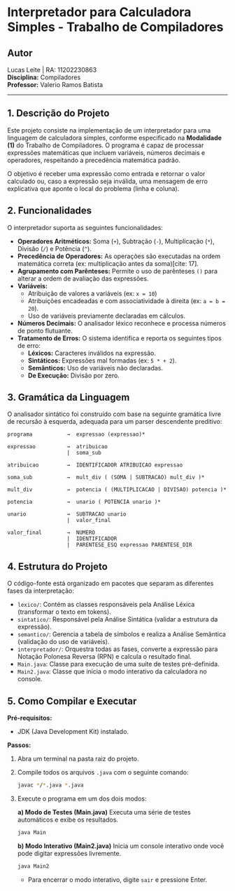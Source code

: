 # Interpretador para Calculadora Simples - Trabalho de Compiladores
## Autor
Lucas Leite | RA: 11202230863  
**Disciplina:** Compiladores  
**Professor:** Valerio Ramos Batista

---

## 1. Descrição do Projeto

Este projeto consiste na implementação de um interpretador para uma linguagem de calculadora simples, conforme especificado na **Modalidade (1)** do Trabalho de Compiladores. O programa é capaz de processar expressões matemáticas que incluem variáveis, números decimais e operadores, respeitando a precedência matemática padrão.

O objetivo é receber uma expressão como entrada e retornar o valor calculado ou, caso a expressão seja inválida, uma mensagem de erro explicativa que aponte o local do problema (linha e coluna).

## 2. Funcionalidades

O interpretador suporta as seguintes funcionalidades:

-   **Operadores Aritméticos:** Soma (`+`), Subtração (`-`), Multiplicação (`*`), Divisão (`/`) e Potência (`^`).
-   **Precedência de Operadores:** As operações são executadas na ordem matemática correta (ex: multiplicação antes da soma)[cite: 17].
-   **Agrupamento com Parênteses:** Permite o uso de parênteses `()` para alterar a ordem de avaliação das expressões.
-   **Variáveis:**
    -   Atribuição de valores a variáveis (ex: `x = 10`)
    -   Atribuições encadeadas e com associatividade à direita (ex: `a = b = 20`).
    -   Uso de variáveis previamente declaradas em cálculos.
-   **Números Decimais:** O analisador léxico reconhece e processa números de ponto flutuante.
-   **Tratamento de Erros:** O sistema identifica e reporta os seguintes tipos de erro:
    -   **Léxicos:** Caracteres inválidos na expressão.
    -   **Sintáticos:** Expressões mal formadas (ex: `5 * + 2`).
    -   **Semânticos:** Uso de variáveis não declaradas.
    -   **De Execução:** Divisão por zero.

## 3. Gramática da Linguagem

O analisador sintático foi construído com base na seguinte gramática livre de recursão à esquerda, adequada para um parser descendente preditivo:

```
programa           →  expressao (expressao)*

expressao          →  atribuicao
                   |  soma_sub

atribuicao         →  IDENTIFICADOR ATRIBUICAO expressao

soma_sub           →  mult_div ( (SOMA | SUBTRACAO) mult_div )*

mult_div           →  potencia ( (MULTIPLICACAO | DIVISAO) potencia )*

potencia           →  unario ( POTENCIA unario )*

unario             →  SUBTRACAO unario
                   |  valor_final

valor_final        →  NUMERO
                   |  IDENTIFICADOR
                   |  PARENTESE_ESQ expressao PARENTESE_DIR
```

## 4. Estrutura do Projeto

O código-fonte está organizado em pacotes que separam as diferentes fases da interpretação:

-   `lexico/`: Contém as classes responsáveis pela Análise Léxica (transformar o texto em tokens).
-   `sintatico/`: Responsável pela Análise Sintática (validar a estrutura da expressão).
-   `semantico/`: Gerencia a tabela de símbolos e realiza a Análise Semântica (validação do uso de variáveis).
-   `interpretador/`: Orquestra todas as fases, converte a expressão para Notação Polonesa Reversa (RPN) e calcula o resultado final.
-   `Main.java`: Classe para execução de uma suíte de testes pré-definida.
-   `Main2.java`: Classe que inicia o modo interativo da calculadora no console.

## 5. Como Compilar e Executar

**Pré-requisitos:**
* JDK (Java Development Kit) instalado.

**Passos:**

1.  Abra um terminal na pasta raiz do projeto.
2.  Compile todos os arquivos `.java` com o seguinte comando:
    ```bash
    javac */*.java *.java
    ```

3.  Execute o programa em um dos dois modos:

    **a) Modo de Testes (Main.java)**
    Executa uma série de testes automáticos e exibe os resultados.
    ```bash
    java Main
    ```

    **b) Modo Interativo (Main2.java)**
    Inicia um console interativo onde você pode digitar expressões livremente.
    ```bash
    java Main2
    ```
    - Para encerrar o modo interativo, digite `sair` e pressione Enter.


